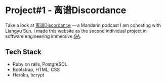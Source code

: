 # Project#1 - 离谱Discordance

Take a look at [离谱Discordance](https://discordance.herokuapp.com/) -- a Mandarin podcast I am cohosting with Liangyu Sun. I made this website as the second individual project in software engineering immersive [GA](https://generalassemb.ly/).

## Tech Stack
* Ruby on rails, PostgreSQL
* Bootstrap, HTML, CSS
* Heroku, bcrypt
